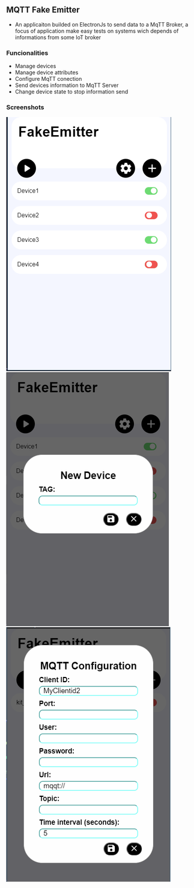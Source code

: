 ## MQTT Fake Emitter

* An applicaiton builded on ElectronJs to send data to a MqTT Broker, a focus of application make easy tests on systems wich depends of informations from some IoT broker

### Funcionalities
 * Manage devices
 * Manage device attributes
 * Configure MqTT conection
 * Send devices information to MqTT Server
 * Change device state to stop information send

### Screenshots

![Home](https://github.com/LuisCarlosb3/fake-emitter/blob/master/resources/150304.png)
![New Device](https://github.com/LuisCarlosb3/fake-emitter/blob/master/resources/150357.png)
![MqttConfiguration](https://github.com/LuisCarlosb3/fake-emitter/blob/master/resources/144618.png)